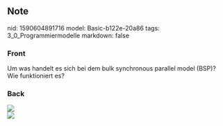 ## Note
nid: 1590604891716
model: Basic-b122e-20a86
tags: 3_0_Programmiermodelle
markdown: false

### Front
Um was handelt es sich bei dem bulk synchronous parallel model (BSP)? Wie funktioniert es?

### Back
<img src="paste-eaf8fa53be7cbd21d2b95567160a4bf5038f0e83.jpg">
<div><img src=
"paste-68cf234c642e6c454e28301ae024013484894a8e.jpg"></div>
